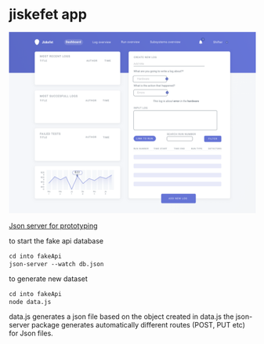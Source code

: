 # jiskefet app

![dashboard](screens/dashboard.png)

[Json server for prototyping](https://github.com/typicode/json-server#getting-started)

to start the fake api database
```
cd into fakeApi
json-server --watch db.json
```
to generate new dataset
```
cd into fakeApi
node data.js
```

data.js generates a json file based on the object created in data.js
the json-server package generates automatically different routes (POST, PUT etc) for Json files.
